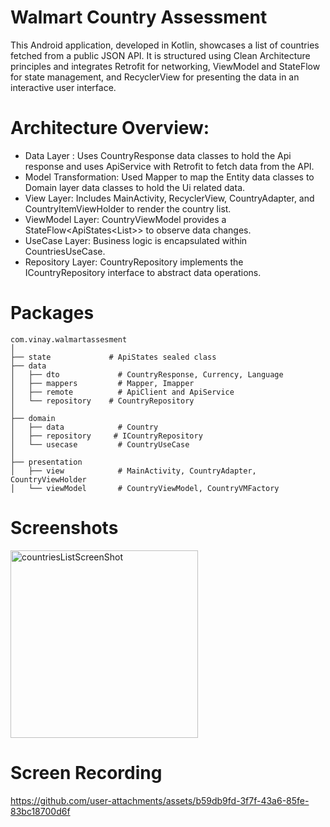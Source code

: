 # Walmart Country Assessment
This Android application, developed in Kotlin, showcases a list of countries fetched from a public JSON API. It is structured using Clean Architecture principles and integrates Retrofit for networking, ViewModel and StateFlow for state management, and RecyclerView for presenting the data in an interactive user interface.

# Architecture Overview:
* Data Layer : Uses CountryResponse data classes to hold the Api response and uses ApiService with Retrofit to fetch data from the API.
* Model Transformation: Used Mapper to map the Entity data classes to Domain layer data classes to hold the Ui related data.
* View Layer: Includes MainActivity, RecyclerView, CountryAdapter, and CountryItemViewHolder to render the country list.
* ViewModel Layer: CountryViewModel provides a StateFlow<ApiStates<List<Country>>> to observe data changes.
* UseCase Layer: Business logic is encapsulated within CountriesUseCase.
* Repository Layer: CountryRepository implements the ICountryRepository interface to abstract data operations.

# Packages
```
com.vinay.walmartassesment
│
├── state             # ApiStates sealed class
├── data
│   ├── dto             # CountryResponse, Currency, Language
│   ├── mappers         # Mapper, Imapper
│   ├── remote          # ApiClient and ApiService
│   └── repository    # CountryRepository
│
├── domain
│   ├── data            # Country
│   ├── repository     # ICountryRepository
│   └── usecase         # CountryUseCase
│
├── presentation
│   ├── view            # MainActivity, CountryAdapter, CountryViewHolder
│   └── viewModel       # CountryViewModel, CountryVMFactory
```

# Screenshots
<img src="https://github.com/user-attachments/assets/15ea1860-e073-4205-abf6-0a212668ee3b" alt="countriesListScreenShot" width="300"/>

# Screen Recording

https://github.com/user-attachments/assets/b59db9fd-3f7f-43a6-85fe-83bc18700d6f



